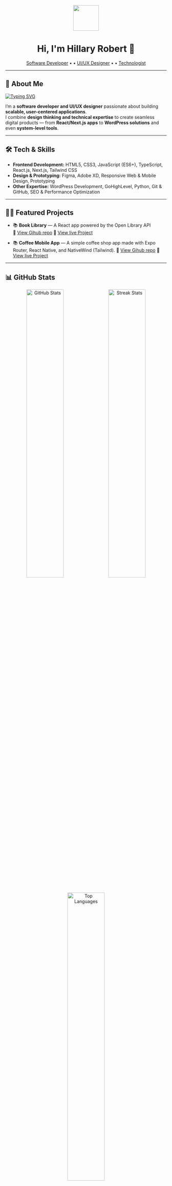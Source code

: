<p align="center">
  <img src="https://media.giphy.com/media/WUlplcMpOCEmTGBtBW/giphy.gif" width="80">
</p>

<h1 align="center">Hi, I'm Hillary Robert 👋</h1>

<p align="center">
  <a href="https://github.com/Hillary-Robert">Software Developer</a> • • 
  <a href="https://www.linkedin.com/in/hillaryrobert30/">UI/UX Designer</a> • • 
  <a href="https://hillaryrobert.netlify.app/">Technologist</a>
</p>

---

## 📝 About Me

[![Typing SVG](https://readme-typing-svg.herokuapp.com?font=Titillium+Web&size=22&color=2CB770&lines=Software+Developer;UI%2FUX+Designer;Frontend+Developer;React+%26+Next.js+Enthusiast;WordPress+Developer;GoHighLevel+Specialist;TypeScript+%26+JavaScript;TailwindCSS+Stylist)](https://git.io/typing-svg)


I’m a **software developer and UI/UX designer** passionate about building **scalable, user-centered applications**.  
I combine **design thinking and technical expertise** to create seamless digital products — from **React/Next.js apps** to **WordPress solutions** and even **system-level tools**.  

---

## 🛠️ Tech & Skills  

- **Frontend Development:** HTML5, CSS3, JavaScript (ES6+), TypeScript, React.js, Next.js, Tailwind CSS  
- **Design & Prototyping:** Figma, Adobe XD, Responsive Web & Mobile Design, Prototyping  
- **Other Expertise:** WordPress Development, GoHighLevel, Python, Git & GitHub, SEO & Performance Optimization

---

## 👨‍💻 Featured Projects  

- 📚 **Book Library** — A React app powered by the Open Library API  
  🔗 [View Gihub repo](https://github.com/Hillary-Robert/book-app)
   🔗 [View live Project](https://book-library-search.netlify.app/)

- 📚 **Coffee Mobile App** — A simple coffee shop app made with Expo Router, React Native, and NativeWind (Tailwind).
  🔗 [View Gihub repo](https://github.com/Hillary-Robert/alx-coffee-shop-app)
   🔗 [View live Project](https://book-library-search.netlify.app/)



---


## 📊 GitHub Stats
<p align="center">

  <img src="https://github-readme-stats.vercel.app/api?username=Hillary-Robert&show_icons=true&theme=radical&hide_border=false" alt="GitHub Stats" width="48%" style="margin-right:2%" />


  <img src="https://github-readme-streak-stats.herokuapp.com/?user=Hillary-Robert&theme=radical&hide_border=false" alt="Streak Stats" width="48%" />


  <img src="https://github-readme-stats.vercel.app/api/top-langs/?username=Hillary-Robert&layout=compact&theme=radical&hide_border=false" alt="Top Languages" width="48%" style="margin-top:10px" />
</p>


---

## ✍️ Content & Writing  
- [How to Build an Engaging Portfolio Website](#)  
- [Why Interactive Learning Matters in Tech](#)  
- [Understanding Frontend Animations with CSS & React](#)  

---

## 🌍 Connect With Me  
<p align="center">
  <a href="https://hillaryrobert.netlify.app/"><img src="https://img.shields.io/badge/Portfolio-%232CB770?style=for-the-badge&logo=vercel&logoColor=white" /></a>
  <a href="https://www.linkedin.com/in/hillaryrobert30/"><img src="https://img.shields.io/badge/LinkedIn-blue?style=for-the-badge&logo=linkedin" /></a>
  <a href="https://x.com/hillaryrobert01?s=21"><img src="https://img.shields.io/badge/Twitter-black?style=for-the-badge&logo=twitter" /></a>
  <a href="mailto:roberthillary30@gmail.com"><img src="https://img.shields.io/badge/Email-D14836?style=for-the-badge&logo=gmail&logoColor=white" /></a>
</p>

---

<p align="center">
  <img src="https://media.giphy.com/media/26n7b7PjSOZJwVCmY/giphy.gif" width="200">
</p>

✨ _“Design with purpose, build with passion.”_
